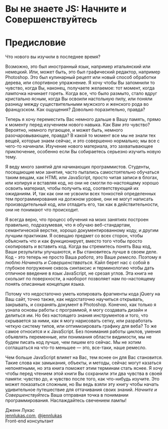 # Вы не знаете JS: Начните и Совершенствуйтесь
# Предисловие

Что нового вы изучили в последнее время?

Возможно, это был иностранный язык, например итальянский или немецкий. Или, может быть, это был графический редактор, например Photoshop. Это был кулинарный рецепт или новый способ обработки дерева, или спортивное упражнение. Я хочу чтобы Вы запомнили то чувство, когда Вы, наконец, получаете желаемое: тот момент, когда лампочка начинает гореть. Когда все, что было размыто, стало вдруг кристально ясным, когда Вы освоили настольную пилу, или поняли разницу между существительными мужского и женского рода во французском. Как ощущения? Довольно поразительно, правда?

Теперь я хочу переместить Вас немного дальше в Вашу память, прямо к моменту перед изучением нового навыка. Как Вам *это* чувство? Вероятно, немного пугающее, и может быть, немного разочаровывающее, правда? В какой то момент все мы не знали тех вещей, которые знаем сейчас, и это совершенно нормально; мы все с чего-то начинали. Изучение нового материала, это захватывающее приключение, особенно если Вы собираетесь серьезно изучить новую тему.

Я веду много занятий для начинающих программистов. Студенты, посещающие мои занятия, часто пытались самостоятельно обучаться таким вещам, как HTML или JavaScript, просто читая записи в блогах, или копируя и вставляя код, но они не смогли по-настоящему хорошо освоить материал, чтобы получить код, соответствующий их ожиданиям. И, так как они не усвоили всех тонкостей определенных тем программирования на должном уровне, они не могут написать производительный код, или отладить его, так как в действительности, они не понимают что происходит.

Я всегда верю, что процесс обучения на моих занятиях построен правильно, подразумевая, что я обучаю веб-стандартам, семантической верстке, хорошо документированному коду, и другим лучшим практикам. Я освещаю предмет со всех сторон, чтобы объяснить что и как функционирует, вместо того чтобы просто скопировать и вставить код. Когда вы стремитесь понять Ваш код, Ваши результаты улучшаются, и Вы становитесь лучше в своем деле. Код - это теперь не просто Ваша *работа*, это Ваше *ремесло*. Поэтому я люблю *Начинать и Совершенствваться*. Кайл берет нас с собой в глубокое погружение сквозь синтаксис и терминологию чтобы дать отличное введение в язык JavaScript, не срезая углов. Эта книга не скользит по поверхности, а наоборот позволяет нам по-настоящему понять описанные концепции языка.

Потому что недостаточно уметь копировать фрагменты кода jQuery на Ваш сайт, точно также, как недостаточно научиться открывать, закрывать, и сохранять документ в Photoshop. Конечно, как только я узнала основы работы с программой, я могу создавать дизайн и делиться им. Но без настоящего знания инструментов и того, что скрывается за ними, как я могу нарисовать сетку, или разработать четкую систему типов, или оптимизировать графику для веба? То же самое относится и к JavaScript. Без понимания работы циклов, умения объявлять переменные, или понимания области видимости, мы не будем писать код лучше, чем пишем его сейчас. Мы не хотим соглашаться на что-то меньшее — это, все-таки, наше ремесло.

Чем больше JavaScript влияет на Вас, тем яснее он для Вас становится. Такие слова как замыкания, объекты, и методы, сейчас могут казаться непонятными, но эта книга поможет этим терминам стать яснее. Я хочу чтобы перед чтением этой книги Вы сохранили эти два чувства в своей памяти: чувство до, и чувство после того, как что-нибудь изучите. Это может показаться сложным, но Вы ведь взяли эту книгу чтобы начать удивительное путешествие для оттачивания своих знаний. *Начните и Совершенствуйтесь* Ваша отправная точка в понимании программирования. Наслаждайтесь свечением лампы!

Дженн Лукас<br>
[jennlukas.com](http://jennlukas.com/), [@jennlukas](https://twitter.com/jennlukas)<br>
Front-end консультант
